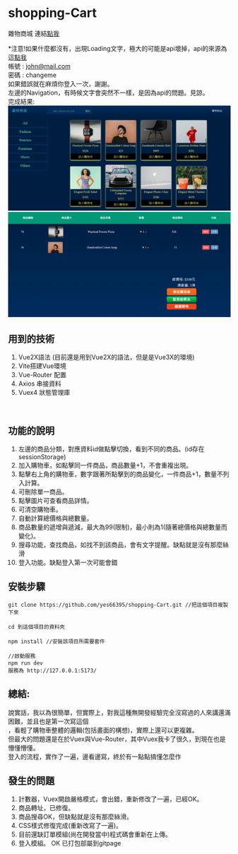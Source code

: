 # shopping-Cart
雜物商城 連結<a href="https://yes66395.github.io/shopping-Cart/" target="_blank">點我</a>

*注意!如果什麼都沒有，出現Loading文字，極大的可能是api壞掉，api的來源為這<a href="https://fakeapi.platzi.com/en/rest/products">點我</a>
<br/>
帳號 : john@mail.com <br/>
密碼 : changeme
<br/>
如果錯誤就在麻煩你登入一次，謝謝。
<br/>
左邊的Navigation，有時候文字會突然不一樣，是因為api的問題。見諒。
<br/>
完成結果:
<br/>
<img src="https://github.com/yes66395/POSData/blob/main/%E5%9C%96%E7%89%873.png?raw=true"  />
<br/>
<img src="https://github.com/yes66395/POSData/blob/main/%E5%9C%96%E7%89%874.png?raw=true" />

## 用到的技術

1. Vue2X語法 (目前還是用到Vue2X的語法，但是是Vue3X的環境)
2. Vite搭建Vue環境
3. Vue-Router 配置
4. Axios 串接資料
5. Vuex4 狀態管理庫

<br/>

## 功能的說明

1. 左邊的商品分類，對應資料id做點擊切換，看到不同的商品。(id存在sessionStorage)
2. 加入購物車，如點擊同一件商品，商品數量+1，不會重複出現。
3. 點擊右上角的購物車，數字跟著所點擊到的商品變化，一件商品+1，數量不列入計算。
4. 可刪除單一商品。
5. 點擊圖片可查看商品詳情。
6. 可清空購物車。
7. 自動計算總價格與總數量。
8. 商品數量的遞增與遞減，最大為99(限制)，最小則為1(隨著總價格與總數量而變化)。
9. 搜尋功能，查找商品，如找不到該商品，會有文字提醒。缺點就是沒有那麼絲滑
10. 登入功能。缺點登入第一次可能會錯



## 安裝步驟
```
git clone https://github.com/yes66395/shopping-Cart.git //把這個項目複製下來

cd 到這個項目的資料夾 

npm install //安裝該項目所需要套件

//啟動服務
npm run dev 
服務為 http://127.0.0.1:5173/
```
## 總結:

說實話，我以為很簡單，但實際上，對我這種無開發經驗完全沒寫過的人來講還滿困難，並且也是第一次寫這個<br/>，看輕了購物車整體的邏輯(包括畫面的構想)，實際上還可以更複雜。<br/>
但最大的問題還是在於Vuex與Vue-Router，其中Vuex我卡了很久，到現在也是懵懂懵懂。<br/>
登入的流程，實作了一遍，邊看邊寫，終於有一點點搞懂怎麼作
<br/>

## 發生的問題
1. 計數器，Vuex開啟嚴格模式，會出錯，重新修改了一遍，已經OK。
2. 商品轉址，已修復。
3. 商品搜尋OK，但缺點就是沒有那麼絲滑。
4. CSS樣式修復完成(重新改寫了一遍)。
5. 目前還缺訂單模組(尚在開發當中)程式碼會重新在上傳。<br/>
6. 登入模組。 OK 已打包部屬到gitpage
